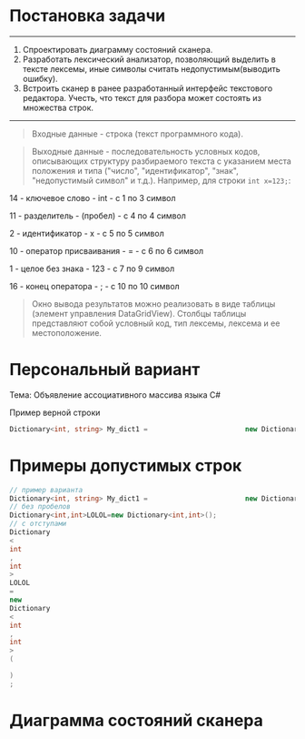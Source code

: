 # Постановка задачи
_____
1. Спроектировать диаграмму состояний сканера.
2. Разработать лексический анализатор, позволяющий выделить в тексте лексемы, иные символы считать недопустимым(выводить ошибку).
3. Встроить сканер в ранее разработанный интерфейс текстового редактора. Учесть, что текст для разбора может состоять из множества строк.
-----
>Входные данные - строка (текст программного кода).

>Выходные данные - последовательность условных кодов, описывающих структуру разбираемого текста с указанием места положения и типа ("число", "идентификатор", "знак", "недопустимый символ" и т.д.). Например, для строки `int x=123;`:

14 - ключевое слово - int - с 1 по 3 символ

11 - разделитель - (пробел) - с 4 по 4 символ

2 - идентификатор - x - с 5 по 5 символ

10 - оператор присваивания - = - с 6 по 6 символ

1 - целое без знака - 123 - с 7 по 9 символ

16 - конец оператора - ; - с 10 по 10 символ

>Окно вывода результатов можно реализовать в виде таблицы (элемент управления DataGridView). Столбцы таблицы представляют собой условный код, тип лексемы, лексема и ее местоположение.

# Персональный вариант
Тема: Объявление ассоциативного массива языка C#

Пример верной строки
```c#
Dictionary<int, string> My_dict1 =                        new Dictionary<int, string>();

```
# Примеры допустимых строк
```c#
// пример варианта
Dictionary<int, string> My_dict1 =                        new Dictionary<int, string>();
// без пробелов
Dictionary<int,int>LOLOL=new Dictionary<int,int>();
// c отступами
Dictionary
<
int
,
int
>
LOLOL
=
new 
Dictionary
<
int
,
int
>
(

)
;
```
# Диаграмма состояний сканера
![]()